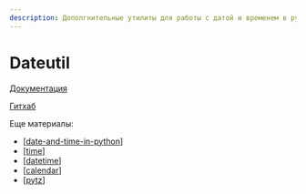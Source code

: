 ```yaml
---
description: Дополгнительные утилиты для работы с датой и временем в python
---
```

# Dateutil

[Документация](https://dateutil.readthedocs.io/en/stable/)

[Гитхаб](https://github.com/dateutil/dateutil)

Еще материалы:

- [[date-and-time-in-python]]
- [[time]]
- [[datetime]]
- [[calendar]]
- [[pytz]]

[//begin]: # "Autogenerated link references for markdown compatibility"
[date-and-time-in-python]: date-and-time-in-python "Date and time in python"
[time]: time "Time"
[datetime]: datetime "Datetime"
[calendar]: calendar "Calendar"
[pytz]: pytz "Pytz"
[//end]: # "Autogenerated link references"